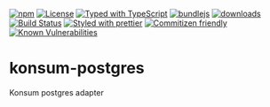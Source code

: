 [![npm](https://img.shields.io/npm/v/@konsumation/konsum-db-postgresql.svg)](https://www.npmjs.com/package/@konsumation/konsum-db-postgresql)
[![License](https://img.shields.io/badge/License-BSD%203--Clause-blue.svg)](https://opensource.org/licenses/BSD-3-Clause)
[![Typed with TypeScript](https://flat.badgen.net/badge/icon/Typed?icon=typescript\&label\&labelColor=blue\&color=555555)](https://typescriptlang.org)
[![bundlejs](https://deno.bundlejs.com/?q=@konsumation/konsum-db-postgresql\&badge=detailed)](https://bundlejs.com/?q=@konsumation/konsum-db-postgresql)
[![downloads](http://img.shields.io/npm/dm/@konsumation/konsum-db-postgresql.svg?style=flat-square)](https://npmjs.org/package/@konsumation/konsum-db-postgresql)
[![Build Status](https://img.shields.io/endpoint.svg?url=https%3A%2F%2Factions-badge.atrox.dev%2Fkonsumation%2Fkonsum-db-postgresql%2Fbadge\&style=flat)](https://actions-badge.atrox.dev/konsumation/konsum-db-postgresql/goto)
[![Styled with prettier](https://img.shields.io/badge/styled_with-prettier-ff69b4.svg)](https://github.com/prettier/prettier)
[![Commitizen friendly](https://img.shields.io/badge/commitizen-friendly-brightgreen.svg)](http://commitizen.github.io/cz-cli/)
[![Known Vulnerabilities](https://snyk.io/test/github/konsumation/konsum-db-postgresql/badge.svg)](https://snyk.io/test/github/konsumation/konsum-db-postgresql)

# konsum-postgres

Konsum postgres adapter


```sh

```